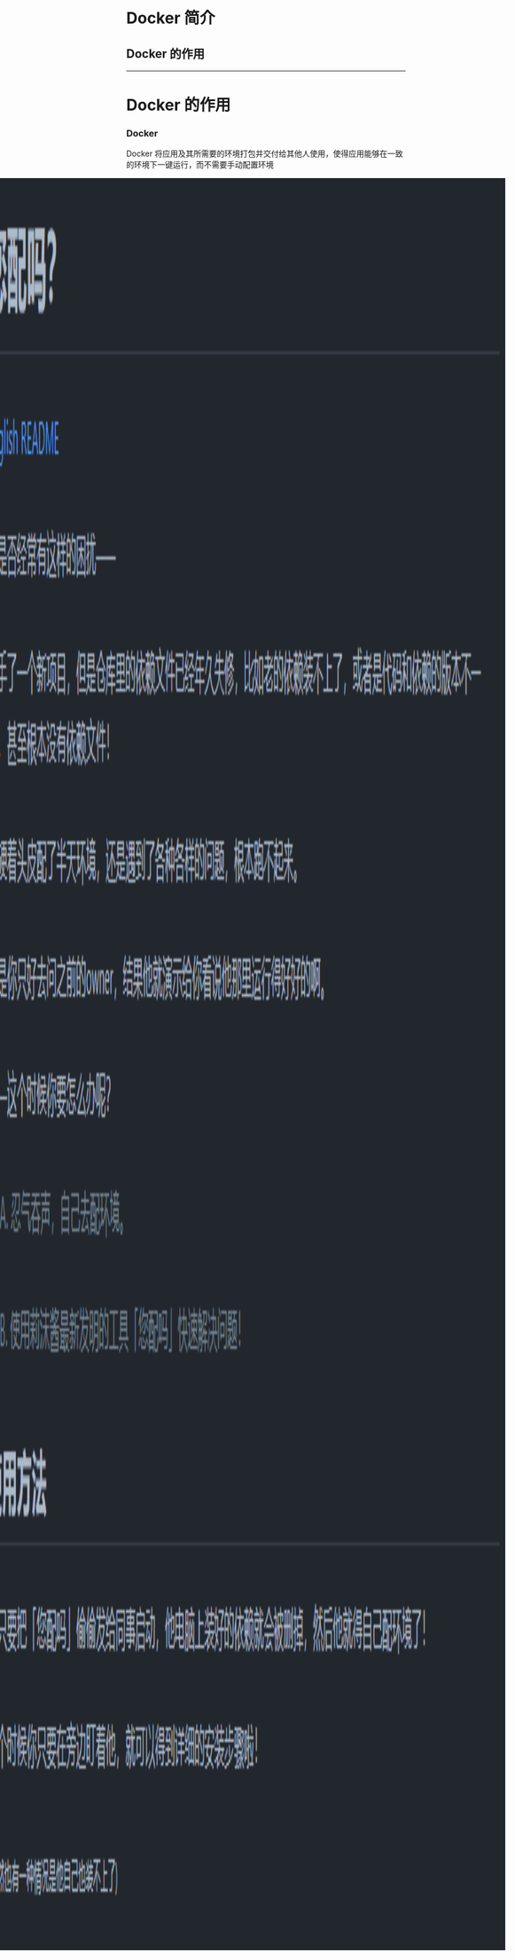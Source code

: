 # Docker 简介

## Docker 的作用

<img src="/assets/you-match.png" style="position: absolute; top: 10%; right: 5%; height: 80%; width: auto;">

---

# Docker 的作用

### Docker

Docker 将应用及其所需要的环境打包并交付给其他人使用，使得应用能够在一致的环境下一键运行，而不需要手动配置环境

### 特点

- 更高效的利用系统资源
- 更快速的启动时间
- 更方便持续交付和部署

---

# Docker 中的重要概念：镜像、容器与 Registry

### 镜像（Image）

Docker 镜像是一个特殊的文件系统

- 提供容器运行时所需的程序、库、资源、配置等文件
- 包含一些为运行时准备的一些配置参数
- 不包含任何动态数据，其内容在构建之后也不会被改变

---

# Docker 中的重要概念：镜像、容器与 Registry

### 镜像（Image）

Docker 镜像的构建：Dockerfile

![dockerfile-example](/assets/dockerfile-example.png)

- 语法规范详见：[https://yeasy.gitbook.io/docker_practice/image/dockerfile](https://yeasy.gitbook.io/docker_practice/image/dockerfile)
- 之后使用 docker build 命令构建镜像

---

# Docker 中的重要概念：镜像、容器与 Registry

### 容器（Container）

- 镜像的**实例**：镜像是静态的定义，容器是镜像运行时的实体
- 具有**易失性**：任何保存于容器存储层的信息都会随容器删除而丢失（大作业需要将用户数据保存在持久化存储中）

容器的启动：

- （本地）docker run -itd -p 10001:8000 --name &lt;Container Name&gt; &lt;Image&gt;
- （其他部署工具）查阅对应文档...

---

# Docker 中的重要概念：镜像、容器与 Registry

### Registry

概念辨析：仓库（Repository）、注册服务器（Registry）
- 镜像构建完成后，可以很容易的在当前宿主机上运行，但是，如果需要在其它服务器上使用这个镜像，我们就需要一个集中的存储、分发镜像的服务，Docker Registry 就是这样的服务。
- 一个 Docker Registry 中可以包含多个仓库（Repository）；每个仓库可以包含多个标签（Tag）；每个标签对应一个镜像。

---

# Docker 中的重要概念：镜像、容器与 Registry

### Registry

![dockerhub](/assets/dockerhub.png)
概念辨析：Docker Hub; 图中的 python;  python:3.9.16

---

# Dockerfile 编写入门

###

参考 [课程文档 Docker 部分](https://thuse-course.github.io/course-index/deploy/docker/), [2023 酒井科协暑培 Docker 课程](https://summer23.net9.org/sast2023-docker/), [2024 科协算协联合暑培 Docker 课程](https://summer24.net9.org/backend/docker/prerequisites/)

---